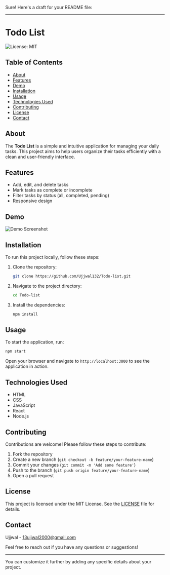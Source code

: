 Sure! Here's a draft for your README file:

---

# Todo List

![License: MIT](https://img.shields.io/badge/License-MIT-blue.svg)

## Table of Contents

- [About](#about)
- [Features](#features)
- [Demo](#demo)
- [Installation](#installation)
- [Usage](#usage)
- [Technologies Used](#technologies-used)
- [Contributing](#contributing)
- [License](#license)
- [Contact](#contact)

## About

The **Todo List** is a simple and intuitive application for managing your daily tasks. This project aims to help users organize their tasks efficiently with a clean and user-friendly interface.

## Features

- Add, edit, and delete tasks
- Mark tasks as complete or incomplete
- Filter tasks by status (all, completed, pending)
- Responsive design

## Demo

![Demo Screenshot](demo.png)

## Installation

To run this project locally, follow these steps:

1. Clone the repository:
   ```sh
   git clone https://github.com/Ujjwal132/Todo-list.git
   ```
2. Navigate to the project directory:
   ```sh
   cd Todo-list
   ```
3. Install the dependencies:
   ```sh
   npm install
   ```

## Usage

To start the application, run:
```sh
npm start
```
Open your browser and navigate to `http://localhost:3000` to see the application in action.

## Technologies Used

- HTML
- CSS
- JavaScript
- React
- Node.js

## Contributing

Contributions are welcome! Please follow these steps to contribute:

1. Fork the repository
2. Create a new branch (`git checkout -b feature/your-feature-name`)
3. Commit your changes (`git commit -m 'Add some feature'`)
4. Push to the branch (`git push origin feature/your-feature-name`)
5. Open a pull request

## License

This project is licensed under the MIT License. See the [LICENSE](LICENSE) file for details.

## Contact

Ujjwal - [13ujjwal2000@gmail.com](mailto:13ujjwal2000@gmail.com)

Feel free to reach out if you have any questions or suggestions!

---

You can customize it further by adding any specific details about your project.
